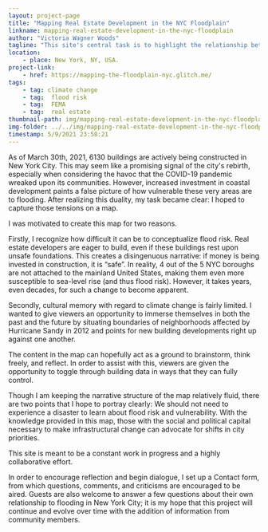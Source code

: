 ```yaml
---
layout: project-page
title: "Mapping Real Estate Development in the NYC Floodplain"
linkname: mapping-real-estate-development-in-the-nyc-floodplain
author: "Victoria Wagner Woods"
tagline: "This site's central task is to highlight the relationship between real estate development and the inevitable impacts of climate change in NYC."
location:
    - place: New York, NY, USA.
project-link:
    - href: https://mapping-the-floodplain-nyc.glitch.me/
tags:
    - tag: climate change
    - tag:  flood risk
    - tag:  FEMA
    - tag:  real estate
thumbnail-path: img/mapping-real-estate-development-in-the-nyc-floodplain/VMvThv7.png
img-folder: ../../img/mapping-real-estate-development-in-the-nyc-floodplain/
timestamp: 5/9/2021 23:58:21
---
```

As of March 30th, 2021, 6130 buildings are actively being constructed in New York City. This may seem like a promising signal of the city's rebirth, especially when considering the havoc that the COVID-19 pandemic wreaked upon its communities. However, increased investment in coastal development paints a false picture of how vulnerable these very areas are to flooding. After realizing this duality, my task became clear: I hoped to capture those tensions on a map. 

I was motivated to create this map for two reasons. 

Firstly, I recognize how difficult it can be to conceptualize flood risk. Real estate developers are eager to build, even if these buildings rest upon unsafe foundations. This creates a disingenuous narrative: if money is being invested in construction, it is “safe”. In reality, 4 out of the 5 NYC boroughs are not attached to the mainland United States, making them even more susceptible to sea-level rise (and thus flood risk). However, it takes years, even decades, for such a change to become apparent. 

Secondly, cultural memory with regard to climate change is fairly limited. I wanted to give viewers an opportunity to immerse themselves in both the past and the future by situating boundaries of neighborhoods affected by Hurricane Sandy in 2012 and points for new building developments right up against one another. 

The content in the map can hopefully act as a ground to brainstorm, think freely, and reflect. In order to assist with this, viewers are given the opportunity to toggle through building data in ways that they can fully control.

Though I am keeping the narrative structure of the map relatively fluid, there are two points that I hope to portray clearly:
We should not need to experience a disaster to learn about flood risk and vulnerability.
With the knowledge provided in this map, those with the social and political capital necessary to make infrastructural change can advocate for shifts in city priorities.

This site is meant to be a constant work in progress and a highly collaborative effort.

 In order to encourage reflection and begin dialogue, I set up a Contact form, from which questions, comments, and criticisms are encouraged to be aired. Guests are also welcome to answer a few questions about their own relationship to flooding in New York City; it is my hope that this project will continue and evolve over time with the addition of information from community members.
